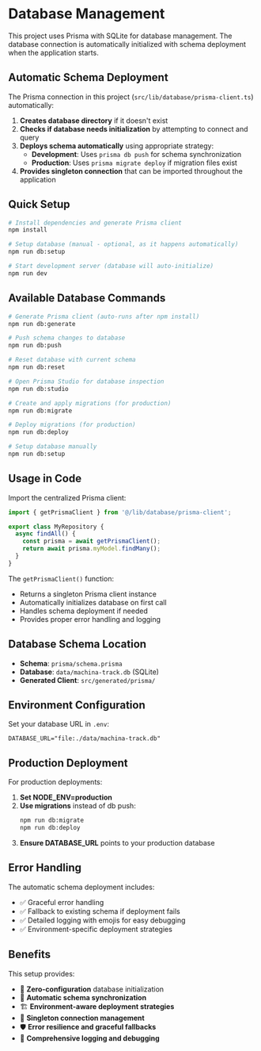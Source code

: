 # Database Management

This project uses Prisma with SQLite for database management. The database connection is automatically initialized with schema deployment when the application starts.

## Automatic Schema Deployment

The Prisma connection in this project (`src/lib/database/prisma-client.ts`) automatically:

1. **Creates database directory** if it doesn't exist
2. **Checks if database needs initialization** by attempting to connect and query
3. **Deploys schema automatically** using appropriate strategy:
   - **Development**: Uses `prisma db push` for schema synchronization
   - **Production**: Uses `prisma migrate deploy` if migration files exist
4. **Provides singleton connection** that can be imported throughout the application

## Quick Setup

```bash
# Install dependencies and generate Prisma client
npm install

# Setup database (manual - optional, as it happens automatically)
npm run db:setup

# Start development server (database will auto-initialize)
npm run dev
```

## Available Database Commands

```bash
# Generate Prisma client (auto-runs after npm install)
npm run db:generate

# Push schema changes to database
npm run db:push

# Reset database with current schema
npm run db:reset

# Open Prisma Studio for database inspection
npm run db:studio

# Create and apply migrations (for production)
npm run db:migrate

# Deploy migrations (for production)
npm run db:deploy

# Setup database manually
npm run db:setup
```

## Usage in Code

Import the centralized Prisma client:

```typescript
import { getPrismaClient } from '@/lib/database/prisma-client';

export class MyRepository {
  async findAll() {
    const prisma = await getPrismaClient();
    return await prisma.myModel.findMany();
  }
}
```

The `getPrismaClient()` function:
- Returns a singleton Prisma client instance
- Automatically initializes database on first call
- Handles schema deployment if needed
- Provides proper error handling and logging

## Database Schema Location

- **Schema**: `prisma/schema.prisma`
- **Database**: `data/machina-track.db` (SQLite)
- **Generated Client**: `src/generated/prisma/`

## Environment Configuration

Set your database URL in `.env`:

```env
DATABASE_URL="file:./data/machina-track.db"
```

## Production Deployment

For production deployments:

1. **Set NODE_ENV=production**
2. **Use migrations** instead of db push:
   ```bash
   npm run db:migrate
   npm run db:deploy
   ```
3. **Ensure DATABASE_URL** points to your production database

## Error Handling

The automatic schema deployment includes:
- ✅ Graceful error handling
- ✅ Fallback to existing schema if deployment fails
- ✅ Detailed logging with emojis for easy debugging
- ✅ Environment-specific deployment strategies

## Benefits

This setup provides:
- 🚀 **Zero-configuration** database initialization
- 🔄 **Automatic schema synchronization**
- 🏗️ **Environment-aware deployment strategies**
- 🔌 **Singleton connection management**
- 🛡️ **Error resilience and graceful fallbacks**
- 📝 **Comprehensive logging and debugging**

